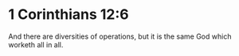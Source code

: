 # 1 Corinthians 12:6

And there are diversities of operations, but it is the same God which worketh all in all.